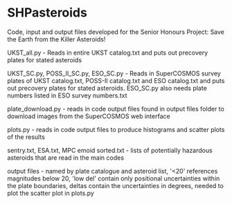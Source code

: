 # SHPasteroids
Code, input and output files developed for the Senior Honours Project: Save the Earth from the Killer Asteroids!

UKST_all.py - Reads in entire UKST catalog.txt and puts out precovery plates for stated asteroids 

UKST_SC.py, POSS_II_SC.py, ESO_SC.py - Reads in SuperCOSMOS survey plates of UKST catalog.txt, POSS-II catalog.txt and ESO catalog.txt and puts out precovery plates for stated asteroids. ESO_SC.py also needs plate numbers listed in ESO survey numbers.txt

plate_download.py - reads in code output files found in output files folder to download images from the SuperCOSMOS web interface

plots.py - reads in code output files to produce histograms and scatter plots of the results

sentry.txt, ESA.txt, MPC emoid sorted.txt - lists of potentially hazardous asteroids that are read in the main codes

output files - named by plate catalogue and asteroid list, '<20' references magnitudes below 20, 'low del' contain only positional uncertainties within the plate boundaries, deltas contain the uncertainties in degrees, needed to plot the scatter plot in plots.py
